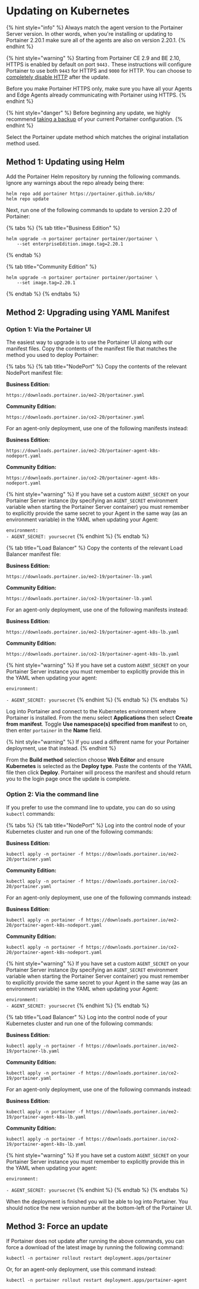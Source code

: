 # Updating on Kubernetes

{% hint style="info" %}
Always match the agent version to the Portainer Server version. In other words, when you're installing or updating to Portainer 2.20.1 make sure all of the agents are also on version 2.20.1.
{% endhint %}

{% hint style="warning" %}
Starting from Portainer CE 2.9 and BE 2.10, HTTPS is enabled by default on port `9443.` These instructions will configure Portainer to use both `9443` for HTTPS and `9000` for HTTP. You can choose to [completely disable HTTP](../../admin/settings/#force-https-only) after the update.&#x20;

Before you make Portainer HTTPS only, make sure you have all your Agents and Edge Agents already communicating with Portainer using HTTPS.&#x20;
{% endhint %}

{% hint style="danger" %}
Before beginning any update, we highly recommend [taking a backup](../../admin/settings/#backup-portainer) of your current Portainer configuration.
{% endhint %}

Select the Portainer update method which matches the original installation method used.

## Method 1: Updating using Helm

Add the Portainer Helm repository by running the following commands. Ignore any warnings about the repo already being there:

```
helm repo add portainer https://portainer.github.io/k8s/
helm repo update
```

Next, run one of the following commands to update to version 2.20 of Portainer:

{% tabs %}
{% tab title="Business Edition" %}
```
helm upgrade -n portainer portainer portainer/portainer \
    --set enterpriseEdition.image.tag=2.20.1
```
{% endtab %}

{% tab title="Community Edition" %}
```
helm upgrade -n portainer portainer portainer/portainer \
    --set image.tag=2.20.1
```
{% endtab %}
{% endtabs %}

## Method 2: Upgrading using YAML Manifest

### Option 1: Via the Portainer UI

The easiest way to upgrade is to use the Portainer UI along with our manifest files. Copy the contents of the manifest file that matches the method you used to deploy Portainer:

{% tabs %}
{% tab title="NodePort" %}
Copy the contents of the relevant NodePort manifest file:

**Business Edition:**

```
https://downloads.portainer.io/ee2-20/portainer.yaml
```

**Community Edition:**

```
https://downloads.portainer.io/ce2-20/portainer.yaml
```

For an agent-only deployment, use one of the following manifests instead:

**Business Edition:**

```
https://downloads.portainer.io/ee2-20/portainer-agent-k8s-nodeport.yaml
```

**Community Edition:**

```
https://downloads.portainer.io/ce2-20/portainer-agent-k8s-nodeport.yaml
```

{% hint style="warning" %}
If you have set a custom `AGENT_SECRET` on your Portainer Server instance (by specifying an `AGENT_SECRET` environment variable when starting the Portainer Server container) you must remember to explicitly provide the same secret to your Agent in the same way (as an environment variable) in the YAML when updating your Agent:

`environment:`\
&#x20; `- AGENT_SECRET: yoursecret`
{% endhint %}
{% endtab %}

{% tab title="Load Balancer" %}
Copy the contents of the relevant Load Balancer manifest file:

**Business Edition:**

```
https://downloads.portainer.io/ee2-19/portainer-lb.yaml
```

**Community Edition:**

```
https://downloads.portainer.io/ce2-19/portainer-lb.yaml
```

For an agent-only deployment, use one of the following manifests instead:

**Business Edition:**

```
https://downloads.portainer.io/ee2-19/portainer-agent-k8s-lb.yaml
```

**Community Edition:**

```
https://downloads.portainer.io/ce2-19/portainer-agent-k8s-lb.yaml
```

{% hint style="warning" %}
If you have set a custom `AGENT_SECRET` on your Portainer Server instance you must remember to explicitly provide this in the YAML when updating your agent:

`environment:`

&#x20; `- AGENT_SECRET: yoursecret`
{% endhint %}
{% endtab %}
{% endtabs %}

Log into Portainer and connect to the Kubernetes environment where Portainer is installed. From the menu select **Applications** then select **Create from manifest**. Toggle **Use namespace(s) specified from manifest** to on, then enter `portainer` in the **Name** field.&#x20;

{% hint style="warning" %}
If you used a different name for your Portainer deployment, use that instead.
{% endhint %}

From the **Build method** selection choose **Web Editor** and ensure **Kubernetes** is selected as the **Deploy type**. Paste the contents of the YAML file then click **Deploy**. Portainer will process the manifest and should return you to the login page once the update is complete.

### Option 2: Via the command line

If you prefer to use the command line to update, you can do so using `kubectl` commands:

{% tabs %}
{% tab title="NodePort" %}
Log into the control node of your Kubernetes cluster and run one of the following commands:

**Business Edition:**

```
kubectl apply -n portainer -f https://downloads.portainer.io/ee2-20/portainer.yaml
```

**Community Edition:**

```
kubectl apply -n portainer -f https://downloads.portainer.io/ce2-20/portainer.yaml
```

For an agent-only deployment, use one of the following commands instead:

**Business Edition:**

```
kubectl apply -n portainer -f https://downloads.portainer.io/ee2-20/portainer-agent-k8s-nodeport.yaml
```

**Community Edition:**

```
kubectl apply -n portainer -f https://downloads.portainer.io/ce2-20/portainer-agent-k8s-nodeport.yaml
```

{% hint style="warning" %}
If you have set a custom `AGENT_SECRET` on your Portainer Server instance (by specifying an `AGENT_SECRET` environment variable when starting the Portainer Server container) you must remember to explicitly provide the same secret to your Agent in the same way (as an environment variable) in the YAML when updating your Agent:

`environment:`\
&#x20; `- AGENT_SECRET: yoursecret`
{% endhint %}
{% endtab %}

{% tab title="Load Balancer" %}
Log into the control node of your Kubernetes cluster and run one of the following commands:

**Business Edition:**

```
kubectl apply -n portainer -f https://downloads.portainer.io/ee2-19/portainer-lb.yaml
```

**Community Edition:**

```
kubectl apply -n portainer -f https://downloads.portainer.io/ce2-19/portainer.yaml
```

For an agent-only deployment, use one of the following commands instead:

**Business Edition:**

```
kubectl apply -n portainer -f https://downloads.portainer.io/ee2-19/portainer-agent-k8s-lb.yaml
```

**Community Edition:**

```
kubectl apply -n portainer -f https://downloads.portainer.io/ce2-19/portainer-agent-k8s-lb.yaml
```

{% hint style="warning" %}
If you have set a custom `AGENT_SECRET` on your Portainer Server instance you must remember to explicitly provide this in the YAML when updating your agent:

`environment:`

&#x20; `- AGENT_SECRET: yoursecret`
{% endhint %}
{% endtab %}
{% endtabs %}

When the deployment is finished you will be able to log into Portainer. You should notice the new version number at the bottom-left of the Portainer UI.

## Method 3: Force an update

If Portainer does not update after running the above commands, you can force a download of the latest image by running the following command:

```
kubectl -n portainer rollout restart deployment.apps/portainer
```

Or, for an agent-only deployment, use this command instead:

```
kubectl -n portainer rollout restart deployment.apps/portainer-agent
```
